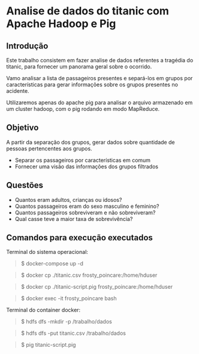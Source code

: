 # Analise de dados do titanic com Apache Hadoop e Pig

## Introdução

Este trabalho consistem em fazer analise de dados referentes a tragédia do titanic, para fornecer um panorama geral sobre o ocorrido.

Vamo analisar a lista de passageiros presentes e separá-los em grupos por características para gerar informações sobre os grupos presentes no acidente.

Utilizaremos apenas do apache pig para analisar o arquivo armazenado em um cluster hadoop, com o pig rodando em modo MapReduce.

## Objetivo

A partir da separação dos grupos, gerar dados sobre quantidade de pessoas pertencentes aos grupos.

* Separar os passageiros por características em comum
* Fornecer uma visão das informações dos grupos filtrados

## Questões

* Quantos eram adultos, crianças ou idosos?
* Quantos passageiros eram do sexo masculino e feminino?
* Quantos passageiros sobreviveram e não sobreviveram?
* Qual casse teve a maior taxa de sobrevivência?

## Comandos para execução executados

Terminal do sistema operacional:

> $ docker-compose up -d

> $ docker cp ./titanic.csv frosty_poincare:/home/hduser

> $ docker cp ./titanic-script.pig frosty_poincare:/home/hduser

> $ docker exec -it frosty_poincare bash

Terminal do container docker:

> $ hdfs dfs -mkdir -p /trabalho/dados

> $ hdfs dfs -put titanic.csv /trabalho/dados

> $ pig titanic-script.pig
